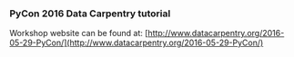 
### PyCon 2016 Data Carpentry tutorial 

Workshop website can be found at: [http://www.datacarpentry.org/2016-05-29-PyCon/](http://www.datacarpentry.org/2016-05-29-PyCon/)

